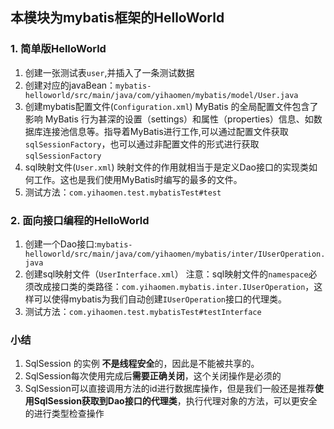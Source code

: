 ## 本模块为mybatis框架的HelloWorld
### 1. 简单版HelloWorld
1. 创建一张测试表`user`,并插入了一条测试数据
2. 创建对应的javaBean：`mybatis-helloworld/src/main/java/com/yihaomen/mybatis/model/User.java`
3. 创建mybatis配置文件(`Configuration.xml`)
MyBatis 的全局配置文件包含了影响 MyBatis 行为甚深的设置（settings）和属性（properties）信息、如数据库连接池信息等。指导着MyBatis进行工作,可以通过配置文件获取`sqlSessionFactory`，也可以通过非配置文件的形式进行获取`sqlSessionFactory`
4. sql映射文件(`User.xml`)
映射文件的作用就相当于是定义Dao接口的实现类如何工作。这也是我们使用MyBatis时编写的最多的文件。
5. 测试方法：`com.yihaomen.test.mybatisTest#test`
### 2. 面向接口编程的HelloWorld
1. 创建一个Dao接口:`mybatis-helloworld/src/main/java/com/yihaomen/mybatis/inter/IUserOperation.java`
2. 创建sql映射文件（`UserInterface.xml`）
注意：sql映射文件的`namespace`必须改成接口类的类路径：`com.yihaomen.mybatis.inter.IUserOperation`，这样可以使得mybatis为我们自动创建`IUserOperation`接口的代理类。
3. 测试方法：`com.yihaomen.test.mybatisTest#testInterface`

### 小结
1. SqlSession 的实例 **不是线程安全**的，因此是不能被共享的。
2. SqlSession每次使用完成后**需要正确关闭**，这个关闭操作是必须的
3. SqlSession可以直接调用方法的id进行数据库操作，但是我们一般还是推荐**使用SqlSession获取到Dao接口的代理类**，执行代理对象的方法，可以更安全的进行类型检查操作